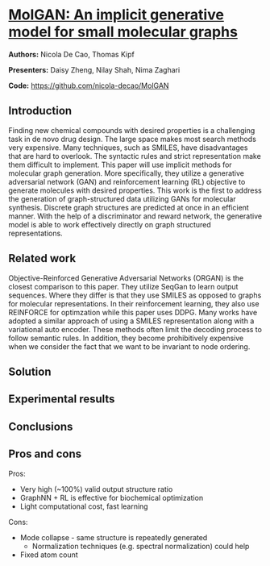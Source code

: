 # [MolGAN: An implicit generative model for small molecular graphs](https://arxiv.org/pdf/1805.11973.pdf)
**Authors:** Nicola De Cao, Thomas Kipf

**Presenters:** Daisy Zheng, Nilay Shah, Nima Zaghari

**Code:** https://github.com/nicola-decao/MolGAN

## Introduction

Finding new chemical compounds with desired properties is a challenging task in de novo drug design. The large space makes most search methods very expensive. Many techniques, such as SMILES, have disadvantages that are hard to overlook. The syntactic rules and strict representation make them difficult to implement. This paper will use implicit methods for molecular graph generation. More specifically, they utilize a generative adversarial network (GAN) and reinforcement learning (RL) objective to generate molecules with desired properties. This work is the first to address the generation of graph-structured data utilizing GANs for molecular synthesis. Discrete graph structures are predicted at once in an efficient manner. With the help of a discriminator and reward network, the generative model is able to work effectively directly on graph structured representations. 

## Related work

Objective-Reinforced Generative Adversarial Networks (ORGAN) is the closest comparison to this paper. They utilize SeqGan to learn output sequences. Where they differ is that they use SMILES as opposed to graphs for molecular representations. In their reinforcement learning, they also use REINFORCE for optimzation while this paper uses DDPG. Many works have adopted a similar approach of using a SMILES representation along with a variational auto encoder. These methods often limit the decoding process to follow semantic rules. In addition, they become prohibitively expensive when we consider the fact that we want to be invariant to node ordering.  

## Solution

## Experimental results




## Conclusions



## Pros and cons

Pros:
* Very high (~100%) valid output structure ratio
* GraphNN + RL is effective for biochemical optimization 
* Light computational cost, fast learning

Cons:
* Mode collapse - same structure is repeatedly generated
  * Normalization techniques (e.g. spectral normalization) could help
* Fixed atom count

